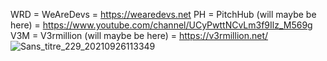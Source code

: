 WRD = WeAreDevs = https://wearedevs.net
PH = PitchHub (will maybe be here) = https://www.youtube.com/channel/UCyPwttNCvLm3f9Ilz_M569g
V3M = V3rmillion (will maybe be here) = https://v3rmillion.net/
![Sans_titre_229_20210926113349](https://user-images.githubusercontent.com/87212166/137519123-6678ab43-4620-462c-bb87-61e7c0bc38eb.png)
